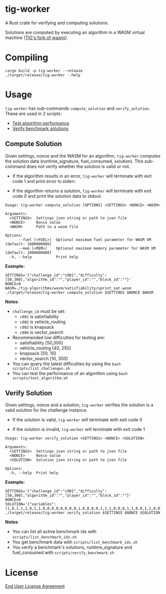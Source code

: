 # tig-worker

A Rust crate for verifying and computing solutions.

Solutions are computed by executing an algorithm in a WASM virtual machine ([TIG's fork of wasmi](https://github.com/tig-foundation/wasmi)).

# Compiling

```
cargo build -p tig-worker --release
./target/release/tig-worker --help
```

# Usage

`tig-worker` has sub-commands `compute_solution` and `verify_solution`. These are used in 2 scripts:

* [Test algorithm performance](../scripts/test_algorithm_performance.sh)
* [Verify benchmark solutions](../scripts/verify_benchmark_solutions.sh)

## Compute Solution

Given settings, nonce and the WASM for an algorithm, `tig-worker` computes the solution data (runtime_signature, fuel_consumed, solution). This sub-command does not verify whether the solution is valid or not.

* If the algorithm results in an error, `tig-worker` will terminate with exit code 1 and print error to stderr.

* If the algorithm returns a solution, `tig-worker` will terminate with exit code 0 and print the solution data to stdout.

```
Usage: tig-worker compute_solution [OPTIONS] <SETTINGS> <NONCE> <WASM>

Arguments:
  <SETTINGS>  Settings json string or path to json file
  <NONCE>     Nonce value
  <WASM>      Path to a wasm file

Options:
      --fuel [<FUEL>]  Optional maximum fuel parameter for WASM VM [default: 1000000000]
      --mem [<MEM>]    Optional maximum memory parameter for WASM VM [default: 1000000000]
  -h, --help           Print help
```

**Example:**
```
SETTINGS='{"challenge_id":"c001","difficulty":[50,300],"algorithm_id":"","player_id":"","block_id":""}'
NONCE=0
WASM=./tig-algorithms/wasm/satisfiability/sprint_sat.wasm
./target/release/tig-worker compute_solution $SETTINGS $NONCE $WASM 
```

**Notes**:
* `challenge_id` must be set:
  * `c001` is satisfiability
  * `c002` is vehicle_routing
  * `c003` is knapsack
  * `c004` is vector_search
* Recommended low difficulties for testing are:
  * satisfiability [50,300]
  * vehicle_routing [40, 250]
  * knapsack [50, 10]
  * vector_search [10, 350]
* You can query the latest difficulties by using the `bash scripts/list_challenges.sh`
* You can test the performance of an algorithm using `bash scripts/test_algorithm.sh`

## Verify Solution

Given settings, nonce and a solution, `tig-worker` verifies the solution is a valid solution for the challenge instance.

* If the solution is valid, `tig-worker` will terminate with exit code 0

* If the solution is invalid, `tig-worker` will terminate with exit code 1

```
Usage: tig-worker verify_solution <SETTINGS> <NONCE> <SOLUTION>

Arguments:
  <SETTINGS>  Settings json string or path to json file
  <NONCE>     Nonce value
  <SOLUTION>  Solution json string or path to json file

Options:
  -h, --help  Print help
```

**Example:**
```
SETTINGS='{"challenge_id":"c001","difficulty":[50,300],"algorithm_id":"","player_id":"","block_id":""}'
NONCE=0
SOLUTION='{"variables":[1,0,1,1,1,0,1,1,0,0,0,0,0,0,0,0,1,0,0,0,0,1,1,1,0,0,0,1,1,0,0,1,1,0,0,1,0,1,0,1,1,0,0,0,1,1,0,1,1,0]}'
./target/release/tig-worker verify_solution $SETTINGS $NONCE $SOLUTION
```

**Notes**:
* You can list all active benchmark ids with `scripts/list_benchmark_ids.sh`
* You get benchmark data with  `scripts/list_benchmark_ids.sh`
* You verify a benchmark's solutions, runtime_signature and fuel_consumed with  `scripts/verify_benchmark.sh`

# License

[End User License Agreement](../docs/agreements/end_user_license_agreement.pdf)